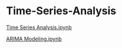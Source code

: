 # Time-Series-Analysis

[Time Series Analysis.ipynb](https://nbviewer.jupyter.org/github/dksifoua/Time-Series-Analysis/blob/master/Time%20Series%20Analysis.ipynb)

[ARIMA Modeling.ipynb](https://https://nbviewer.jupyter.org/github/dksifoua/Time-Series-Analysis/blob/master/ARIMA%20modeling.ipynb)
